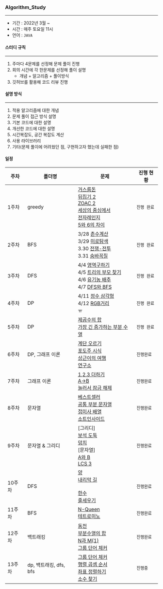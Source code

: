 ### Algorithm_Study

------

- 기간 : 2022년 3월 ~
- 시간 : 매주 토요일 11시
- 언어 : `JAVA`



#### 스터디 규칙

------

1. 주마다 4문제를 선정해 문제 풀이 진행
2. 회의 시간에 각 한문제를 선정해 풀이 설명
   - 개념 + 알고리즘 + 풀이방식
3. 깃허브를 활용해 코드 리뷰 진행



#### 설명 방식

------

1. 적용 알고리즘에 대한 개념
2. 문제 풀이 접근 방식 설명
3. 기본 코드에 대한 설명
4. 개선한 코드에 대한 설명
5. 시간복잡도, 공간 복잡도 계산
6. 사용 라이브러리
7. 기타(문제 풀이에 어려웠던 점, 구현하고자 했는데 실패한 점)



#### 일정

| 주차   | 폴더명                 | 문제                                                         | 진행 현황   |
| ------ | ---------------------- | ------------------------------------------------------------ | ----------- |
| 1주차  | greedy                 | [거스름돈](https://www.acmicpc.net/problem/5585)<br />[뒤집기 2](https://www.acmicpc.net/problem/1455)<br />[ZOAC 2](https://www.acmicpc.net/problem/18238)<br />[세상의 중심에서](https://www.acmicpc.net/problem/2389)<br />[전자레인지](https://www.acmicpc.net/problem/10162)<br />[5와 6의 차이](https://www.acmicpc.net/problem/2864) | `진행 완료` |
| 2주차  | BFS                    | 3/28 [촌수계산](https://www.acmicpc.net/problem/2644)<br />3/29 [미로탐색](https://www.acmicpc.net/problem/2178)<br />3.30 [전쟁-전투](https://www.acmicpc.net/problem/1303)<br />3.31 [숨바꼭질](https://www.acmicpc.net/problem/1697) | `진행 완료` |
| 3주차  | DFS                    | 4/4 [영역구하기](https://www.acmicpc.net/problem/2583)<br />4/5 [트리의 부모 찾기](https://www.acmicpc.net/problem/11725)<br />4/6 [유기농 배추](https://www.acmicpc.net/problem/1012)<br />4/7 [DFS와 BFS](https://www.acmicpc.net/problem/1260) | `진행 완료` |
| 4주차  | DP                     | 4/11 [정수 삼각형](https://www.acmicpc.net/problem/1932)<br />4/12 [RGB거리](https://www.acmicpc.net/problem/1149)<br />ㅠ | `진행 완료` |
| 5주차  | DP                     | [제곱수의 합](https://www.acmicpc.net/problem/1699)<br /> [가장 긴 증가하는 부분 수열](https://www.acmicpc.net/problem/11053) | `진행 완료` |
| 6주차  | DP, 그래프 이론        | [계단 오르기](https://www.acmicpc.net/problem/2579)<br />[포도주 시식](https://www.acmicpc.net/problem/2156)<br />[상근이의 여행](https://www.acmicpc.net/problem/9372)<br />[연구소](https://www.acmicpc.net/problem/14502) | `진행완료`  |
| 7주차  | 그래프 이론            | [1,2,3 더하기](https://www.acmicpc.net/problem/9095)<br />[A→B](https://www.acmicpc.net/problem/16953)<br />[눌러서 잠금 해제](https://www.acmicpc.net/problem/2723) | `진행완료`  |
| 8주차  | 문자열                 | [베스트셀러](https://www.acmicpc.net/problem/1302)<br />[공통 부분 문자열](https://www.acmicpc.net/problem/5582)<br />[접미사 배열](https://www.acmicpc.net/problem/11656)<br />[소트인사이드](https://www.acmicpc.net/problem/1427) | `진행완료`  |
| 9주차  | 문자열 & 그리디        | [그리디]<br />[보석 도둑](https://www.acmicpc.net/problem/1202)<br />[덩치](https://www.acmicpc.net/problem/7568)<br />[문자열]<br />[A와 B](https://www.acmicpc.net/problem/12904)<br />[LCS 3](https://www.acmicpc.net/problem/1958) | `진행완료`  |
| 10주차 | DFS                    | [양](https://www.acmicpc.net/problem/3184)<br />[내리막 길](https://www.acmicpc.net/problem/1520)<br /><br />[한수](https://www.acmicpc.net/problem/1065)<br />[줄세우기](https://www.acmicpc.net/problem/2252) | `진행완료`  |
| 11주차 | BFS                    | [N-Queen](https://www.acmicpc.net/problem/9663)<br />[테트로미노](https://www.acmicpc.net/problem/14500) | `진행완료`  |
| 12주차 | 백트래킹               | [동전](https://www.acmicpc.net/problem/11047)<br />[부분수열의 합](https://www.acmicpc.net/problem/1182)<br />[N과 M(1)](https://www.acmicpc.net/problem/15649)<br />[그룹 단어 체커](https://www.acmicpc.net/problem/1316) | `진행완료`  |
| 13주차 | dp, 백트래킹, dfs, bfs | [그룹 단어 체커](https://www.acmicpc.net/problem/1316)<br />[행렬 곱셈 순서](https://www.acmicpc.net/problem/11049)<br />[좌표 정렬하기](https://www.acmicpc.net/problem/11650)<br />[소수 찾기](https://www.acmicpc.net/problem/1978) | `진행중`    |

